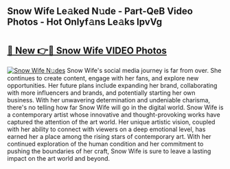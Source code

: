 ## Snow Wife Le𝚊ked N𝚞de - Part-QeB Video Photos - Hot Onlyf𝚊ns Le𝚊ks lpvVg

# <h2><a href="http://ac4545.deff.icu/?id=Snow+Wife">🔗 New 👉🔴 Snow Wife VIDEO Photos</a></h2>

[![Snow Wife N𝚞des](https://i.imgur.com/rIISA9y.gif)](http://ac4545.deff.icu/?id=Snow+Wife)
Snow Wife's social media journey is far from over. She continues to create content, engage with her fans, and explore new opportunities. Her future plans include expanding her brand, collaborating with more influencers and brands, and potentially starting her own business. With her unwavering determination and undeniable charisma, there's no telling how far Snow Wife will go in the digital world. Snow Wife is a contemporary artist whose innovative and thought-provoking works have captured the attention of the art world. Her unique artistic vision, coupled with her ability to connect with viewers on a deep emotional level, has earned her a place among the rising stars of contemporary art. With her continued exploration of the human condition and her commitment to pushing the boundaries of her craft, Snow Wife is sure to leave a lasting impact on the art world and beyond.
